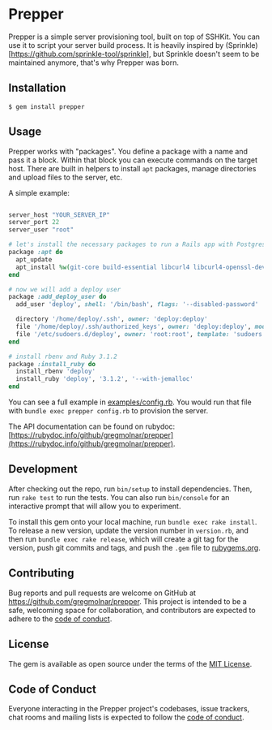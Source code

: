 # Prepper

Prepper is a simple server provisioning tool, built on top of SSHKit. You can
use it to script your server build process. It is heavily inspired by (Sprinkle)[https://github.com/sprinkle-tool/sprinkle], but Sprinkle doesn't seem to be maintained anymore, that's why Prepper was born.


## Installation

    $ gem install prepper

## Usage

Prepper works with "packages". You define a package with a name and pass it a block.
Within that block you can execute commands on the target host.
There are built in helpers to install `apt` packages, manage directories and
upload files to the server, etc.

A simple example:

```ruby

server_host "YOUR_SERVER_IP"
server_port 22
server_user "root"

# let's install the necessary packages to run a Rails app with Postgresql
package :apt do
  apt_update
  apt_install %w(git-core build-essential libcurl4 libcurl4-openssl-dev libjemalloc-dev postgresql-client libpq-dev postgresql-contrib)
end

# now we will add a deploy user
package :add_deploy_user do
  add_user 'deploy', shell: '/bin/bash', flags: '--disabled-password'

  directory '/home/deploy/.ssh', owner: 'deploy:deploy'
  file '/home/deploy/.ssh/authorized_keys', owner: 'deploy:deploy', mode: '655', content: 'ssh-rsa YOUR PUBLIC SSH KEY'
  file '/etc/sudoers.d/deploy', owner: 'root:root', template: 'sudoers'
end

# install rbenv and Ruby 3.1.2
package :install_ruby do
  install_rbenv 'deploy'
  install_ruby 'deploy', '3.1.2', '--with-jemalloc'
end

```

You can see a full example in [examples/config.rb](examples/config.rb). You would run that file with `bundle exec prepper config.rb` to provision the server.

The API documentation can be found on rubydoc: [https://rubydoc.info/github/gregmolnar/prepper](https://rubydoc.info/github/gregmolnar/prepper).

## Development

After checking out the repo, run `bin/setup` to install dependencies. Then, run `rake test` to run the tests. You can also run `bin/console` for an interactive prompt that will allow you to experiment.

To install this gem onto your local machine, run `bundle exec rake install`. To release a new version, update the version number in `version.rb`, and then run `bundle exec rake release`, which will create a git tag for the version, push git commits and tags, and push the `.gem` file to [rubygems.org](https://rubygems.org).

## Contributing

Bug reports and pull requests are welcome on GitHub at https://github.com/gregmolnar/prepper. This project is intended to be a safe, welcoming space for collaboration, and contributors are expected to adhere to the [code of conduct](https://github.com/gregmolnar/prepper/blob/master/CODE_OF_CONDUCT.md).


## License

The gem is available as open source under the terms of the [MIT License](https://opensource.org/licenses/MIT).

## Code of Conduct

Everyone interacting in the Prepper project's codebases, issue trackers, chat rooms and mailing lists is expected to follow the [code of conduct](https://github.com/gregmolnar/prepper/blob/master/CODE_OF_CONDUCT.md).
